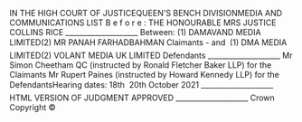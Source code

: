IN THE HIGH COURT OF JUSTICEQUEEN'S BENCH DIVISIONMEDIA AND COMMUNICATIONS LIST&#13;
B e f o r e :&#13;
THE HONOURABLE MRS JUSTICE COLLINS RICE&#13;
\_\_\_\_\_\_\_\_\_\_\_\_\_\_\_\_\_\_\_\_&#13;
Between:&#13;
&#13;
  &#13;
     &#13;
     (1) DAMAVAND MEDIA LIMITED(2) MR PANAH FARHADBAHMAN&#13;
    Claimants&#13;
  &#13;
  &#13;
     &#13;
    - and &#13;
    &#13;
  &#13;
  &#13;
     &#13;
    (1) DMA MEDIA LIMITED(2) VOLANT MEDIA UK LIMITED&#13;
    Defendants&#13;
  &#13;
&#13;
\_\_\_\_\_\_\_\_\_\_\_\_\_\_\_\_\_\_\_\_&#13;
&#13;
Mr Simon Cheetham QC (instructed by Ronald Fletcher Baker LLP) for the Claimants&#13;
Mr Rupert Paines (instructed by Howard Kennedy LLP) for the DefendantsHearing dates: 18th  20th October 2021&#13;
&#13;
\_\_\_\_\_\_\_\_\_\_\_\_\_\_\_\_\_\_\_\_&#13;
HTML VERSION OF JUDGMENT APPROVED&#13;
\_\_\_\_\_\_\_\_\_\_\_\_\_\_\_\_\_\_\_\_&#13;
Crown Copyright ©&#13;
